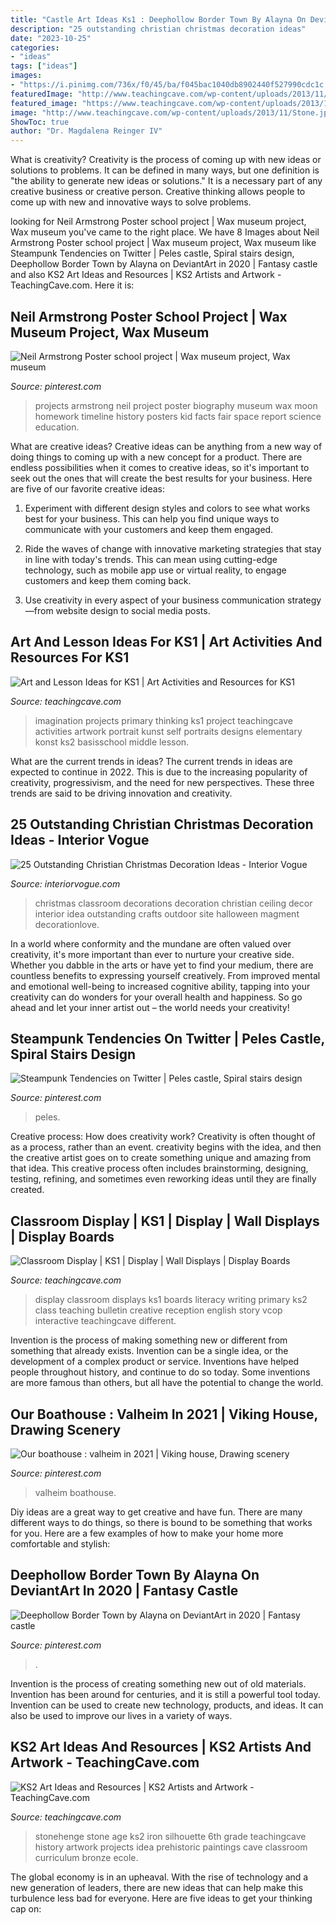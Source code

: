 ```yaml
---
title: "Castle Art Ideas Ks1 : Deephollow Border Town By Alayna On Deviantart In 2020"
description: "25 outstanding christian christmas decoration ideas"
date: "2023-10-25"
categories:
- "ideas"
tags: ["ideas"]
images:
- "https://i.pinimg.com/736x/f0/45/ba/f045bac1040db8902440f527990cdc1c.jpg"
featuredImage: "http://www.teachingcave.com/wp-content/uploads/2013/11/Thinking-Art.jpg"
featured_image: "https://www.teachingcave.com/wp-content/uploads/2013/10/Lit-display-1.jpg"
image: "http://www.teachingcave.com/wp-content/uploads/2013/11/Stone.jpg"
ShowToc: true
author: "Dr. Magdalena Reinger IV"
---
```



What is creativity?
Creativity is the process of coming up with new ideas or solutions to problems. It can be defined in many ways, but one definition is "the ability to generate new ideas or solutions." It is a necessary part of any creative business or creative person. Creative thinking allows people to come up with new and innovative ways to solve problems.

	

		
looking for Neil Armstrong Poster school project | Wax museum project, Wax museum you've came to the right place. We have 8 Images about Neil Armstrong Poster school project | Wax museum project, Wax museum like Steampunk Tendencies on Twitter | Peles castle, Spiral stairs design, Deephollow Border Town by Alayna on DeviantArt in 2020 | Fantasy castle and also KS2 Art Ideas and Resources | KS2 Artists and Artwork - TeachingCave.com. Here it is:
		
    
## Neil Armstrong Poster School Project | Wax Museum Project, Wax Museum

<img loading=lazy src="https://i.pinimg.com/736x/b8/88/1a/b8881a3ccc0af77bb4d2d7a190a5b61d--kid-projects-school-projects.jpg" onerror="this.onerror=null;this.src='https://tse4.mm.bing.net/th?id=OIP.-6Lf-3Wnq8l24i0PaNOAwwHaJ3&amp;pid=15.1';" alt="Neil Armstrong Poster school project | Wax museum project, Wax museum">

_Source: pinterest.com_

>projects armstrong neil project poster biography museum wax moon homework timeline history posters kid facts fair space report science education. 

	

What are creative ideas?
Creative ideas can be anything from a new way of doing things to coming up with a new concept for a product. There are endless possibilities when it comes to creative ideas, so it's important to seek out the ones that will create the best results for your business. Here are five of our favorite creative ideas: 
1. Experiment with different design styles and colors to see what works best for your business. This can help you find unique ways to communicate with your customers and keep them engaged.

2. Ride the waves of change with innovative marketing strategies that stay in line with today's trends. This can mean using cutting-edge technology, such as mobile app use or virtual reality, to engage customers and keep them coming back. 

3. Use creativity in every aspect of your business communication strategy—from website design to social media posts.

    
## Art And Lesson Ideas For KS1 | Art Activities And Resources For KS1

<img loading=lazy src="http://www.teachingcave.com/wp-content/uploads/2013/11/Thinking-Art.jpg" onerror="this.onerror=null;this.src='https://tse4.mm.bing.net/th?id=OIP.E1LZQSaiK6zi82C1xznzeQHaKu&amp;pid=15.1';" alt="Art and Lesson Ideas for KS1 | Art Activities and Resources for KS1">

_Source: teachingcave.com_

>imagination projects primary thinking ks1 project teachingcave activities artwork portrait kunst self portraits designs elementary konst ks2 basisschool middle lesson. 

	

What are the current trends in ideas?
The current trends in ideas are expected to continue in 2022. This is due to the increasing popularity of creativity, progressivism, and the need for new perspectives. These three trends are said to be driving innovation and creativity.

    
## 25 Outstanding Christian Christmas Decoration Ideas - Interior Vogue

<img loading=lazy src="http://interiorvogue.com/wp-content/uploads/2016/09/Classroom-Christmas-Decoration-Idea.jpg" onerror="this.onerror=null;this.src='https://tse4.mm.bing.net/th?id=OIP.ijB7ljcUOjaJFN84-ERWJwHaK_&amp;pid=15.1';" alt="25 Outstanding Christian Christmas Decoration Ideas - Interior Vogue">

_Source: interiorvogue.com_

>christmas classroom decorations decoration christian ceiling decor interior idea outstanding crafts outdoor site halloween magment decorationlove. 

	

In a world where conformity and the mundane are often valued over creativity, it's more important than ever to nurture your creative side. Whether you dabble in the arts or have yet to find your medium, there are countless benefits to expressing yourself creatively. From improved mental and emotional well-being to increased cognitive ability, tapping into your creativity can do wonders for your overall health and happiness. So go ahead and let your inner artist out – the world needs your creativity!

    
## Steampunk Tendencies On Twitter | Peles Castle, Spiral Stairs Design

<img loading=lazy src="https://i.pinimg.com/736x/ba/31/76/ba3176b1cdec072437531ff86f112c02.jpg" onerror="this.onerror=null;this.src='https://tse1.mm.bing.net/th?id=OIP.I4RC3Btq98zeShqX0qNPGAHaLJ&amp;pid=15.1';" alt="Steampunk Tendencies on Twitter | Peles castle, Spiral stairs design">

_Source: pinterest.com_

>peles. 

	

Creative process: How does creativity work?
Creativity is often thought of as a process, rather than an event. creativity begins with the idea, and then the creative artist goes on to create something unique and amazing from that idea. This creative process often includes brainstorming, designing, testing, refining, and sometimes even reworking ideas until they are finally created.

    
## Classroom Display | KS1 | Display | Wall Displays | Display Boards

<img loading=lazy src="https://www.teachingcave.com/wp-content/uploads/2013/10/Lit-display-1.jpg" onerror="this.onerror=null;this.src='https://tse1.mm.bing.net/th?id=OIP.ZrPETOqOuVEa2ItQe4IyCwHaJ6&amp;pid=15.1';" alt="Classroom Display | KS1 | Display | Wall Displays | Display Boards">

_Source: teachingcave.com_

>display classroom displays ks1 boards literacy writing primary ks2 class teaching bulletin creative reception english story vcop interactive teachingcave different. 

	

Invention is the process of making something new or different from something that already exists. Invention can be a single idea, or the development of a complex product or service. Inventions have helped people throughout history, and continue to do so today. Some inventions are more famous than others, but all have the potential to change the world.

    
## Our Boathouse : Valheim In 2021 | Viking House, Drawing Scenery

<img loading=lazy src="https://i.pinimg.com/736x/79/f8/fb/79f8fbebc4cd58f57050d10d1dab0439.jpg" onerror="this.onerror=null;this.src='https://tse4.mm.bing.net/th?id=OIP.Q1TyKpep6jt_xXB9QJm9XgHaEK&amp;pid=15.1';" alt="Our boathouse : valheim in 2021 | Viking house, Drawing scenery">

_Source: pinterest.com_

>valheim boathouse. 

	

Diy ideas are a great way to get creative and have fun. There are many different ways to do things, so there is bound to be something that works for you. Here are a few examples of how to make your home more comfortable and stylish: 

    
## Deephollow Border Town By Alayna On DeviantArt In 2020 | Fantasy Castle

<img loading=lazy src="https://i.pinimg.com/736x/f0/45/ba/f045bac1040db8902440f527990cdc1c.jpg" onerror="this.onerror=null;this.src='https://tse2.mm.bing.net/th?id=OIP.hrswWkbsS90YdBYsBprGrwHaLc&amp;pid=15.1';" alt="Deephollow Border Town by Alayna on DeviantArt in 2020 | Fantasy castle">

_Source: pinterest.com_

>. 

	

Invention is the process of creating something new out of old materials. Invention has been around for centuries, and it is still a powerful tool today. Invention can be used to create new technology, products, and ideas. It can also be used to improve our lives in a variety of ways.

    
## KS2 Art Ideas And Resources | KS2 Artists And Artwork - TeachingCave.com

<img loading=lazy src="http://www.teachingcave.com/wp-content/uploads/2013/11/Stone.jpg" onerror="this.onerror=null;this.src='https://tse1.mm.bing.net/th?id=OIP.5GMoGYUk-GuY-5RnJj36mwHaFj&amp;pid=15.1';" alt="KS2 Art Ideas and Resources | KS2 Artists and Artwork - TeachingCave.com">

_Source: teachingcave.com_

>stonehenge stone age ks2 iron silhouette 6th grade teachingcave history artwork projects idea prehistoric paintings cave classroom curriculum bronze ecole. 

	

The global economy is in an upheaval. With the rise of technology and a new generation of leaders, there are new ideas that can help make this turbulence less bad for everyone. Here are five ideas to get your thinking cap on: 

